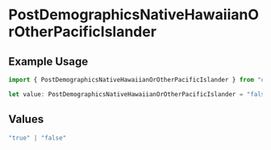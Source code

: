 # PostDemographicsNativeHawaiianOrOtherPacificIslander

## Example Usage

```typescript
import { PostDemographicsNativeHawaiianOrOtherPacificIslander } from "oneroster/models/operations";

let value: PostDemographicsNativeHawaiianOrOtherPacificIslander = "false";
```

## Values

```typescript
"true" | "false"
```